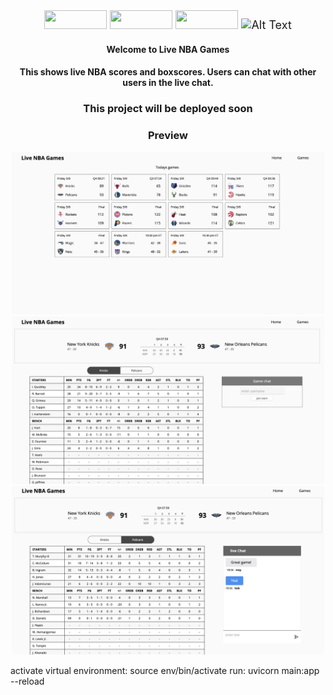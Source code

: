 <div style="font-size: 18px;" align="center">
<img width="100px" height="30px" src="https://img.shields.io/badge/Next-black?style=for-the-badge&logo=next.js&logoColor=white"/>
<img width="100px" height="30px" src="https://img.shields.io/badge/react-%2320232a.svg?style=for-the-badge&logo=react&logoColor=%2361DAFB" />
<img width="100px" height="30px" src="https://img.shields.io/badge/javascript-%23323330.svg?style=for-the-badge&logo=javascript&logoColor=%23F7DF1E" />

<img src="https://img.shields.io/badge/FastAPI-005571?style=for-the-badge&logo=fastapi"  alt="Alt Text" width="100px" height="30px" />
</div>

<h4 align="center"> 
 Welcome to Live NBA Games
</h4>

<h4 align="center">
This shows live NBA scores and boxscores. Users can chat with other users in the live chat.
</h4>

<h3 align="center"> This project will be deployed soon </h3>

<h3 align="center"> Preview </h3>
<div align="center">

<img src="screenshots/bball-img1.png" alt="Alt Text" width="500"/>

<img src="screenshots/bball-img2.png" alt="Alt Text" width="500"/>

<img src="screenshots/bball-img3.png" alt="Alt Text" width="500"/>

</div>







activate virtual environment: source env/bin/activate
run: uvicorn main:app --reload
